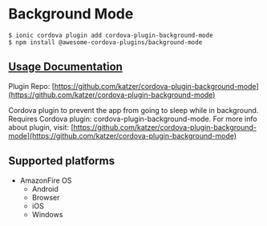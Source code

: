 # Background Mode

```text
$ ionic cordova plugin add cordova-plugin-background-mode
$ npm install @awesome-cordova-plugins/background-mode
```

## [Usage Documentation](https://danielsogl.gitbook.io/awesome-cordova-plugins/plugins/background-mode/)

Plugin Repo: [https://github.com/katzer/cordova-plugin-background-mode](https://github.com/katzer/cordova-plugin-background-mode)

Cordova plugin to prevent the app from going to sleep while in background. Requires Cordova plugin: cordova-plugin-background-mode. For more info about plugin, visit: [https://github.com/katzer/cordova-plugin-background-mode](https://github.com/katzer/cordova-plugin-background-mode)

## Supported platforms

* AmazonFire OS
  * Android
  * Browser
  * iOS
  * Windows


